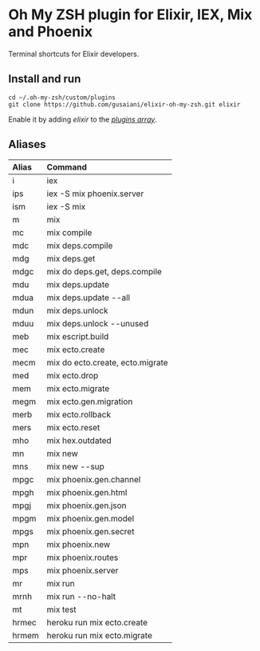 # Oh My ZSH plugin for Elixir, IEX, Mix and Phoenix

Terminal shortcuts for Elixir developers.

## Install and run
```
cd ~/.oh-my-zsh/custom/plugins
git clone https://github.com/gusaiani/elixir-oh-my-zsh.git elixir
```

Enable it by adding _elixir_ to the [_plugins array_](https://github.com/robbyrussell/oh-my-zsh/blob/master/templates/zshrc.zsh-template#L48).

## Aliases

| Alias                    | Command                          |
| :------------------------| :--------------------------------|
| i                        | iex                              |
| ips                      | iex -S mix phoenix.server        |
| ism                      | iex -S mix                       |
| m                        | mix                              |
| mc                       | mix compile                      |
| mdc                      | mix deps.compile                 |
| mdg                      | mix deps.get                     |
| mdgc                     | mix do deps.get, deps.compile    |
| mdu                      | mix deps.update                  |
| mdua                     | mix deps.update --all            |
| mdun                     | mix deps.unlock                  |
| mduu                     | mix deps.unlock --unused         |
| meb                      | mix escript.build                |
| mec                      | mix ecto.create                  |
| mecm                     | mix do ecto.create, ecto.migrate |
| med                      | mix ecto.drop                    |
| mem                      | mix ecto.migrate                 |
| megm                     | mix ecto.gen.migration           |
| merb                     | mix ecto.rollback                |
| mers                     | mix ecto.reset                   |
| mho                      | mix hex.outdated                 |
| mn                       | mix new                          |
| mns                      | mix new --sup                    |
| mpgc                     | mix phoenix.gen.channel          |
| mpgh                     | mix phoenix.gen.html             |
| mpgj                     | mix phoenix.gen.json             |
| mpgm                     | mix phoenix.gen.model            |
| mpgs                     | mix phoenix.gen.secret           |
| mpn                      | mix phoenix.new                  |
| mpr                      | mix phoenix.routes               |
| mps                      | mix phoenix.server               |
| mr                       | mix run                          |
| mrnh                     | mix run --no-halt                |
| mt                       | mix test                         |
| hrmec                    | heroku run mix ecto.create       |
| hrmem                    | heroku run mix ecto.migrate      |
